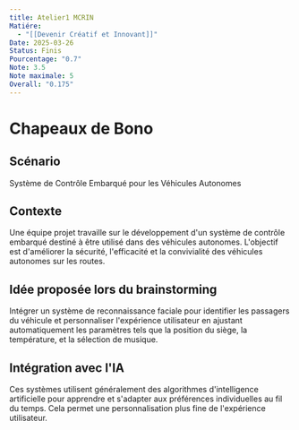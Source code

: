```yaml
---
title: Atelier1 MCRIN
Matiére:
  - "[[Devenir Créatif et Innovant]]"
Date: 2025-03-26
Status: Finis
Pourcentage: "0.7"
Note: 3.5
Note maximale: 5
Overall: "0.175"
---
```

# Chapeaux de Bono
  
## Scénario
Système de Contrôle Embarqué pour les Véhicules Autonomes
  
## Contexte
Une équipe projet travaille sur le développement d'un système de contrôle embarqué destiné à être utilisé dans des véhicules autonomes. L'objectif est d'améliorer la sécurité, l'efficacité et la convivialité des véhicules autonomes sur les routes.
  
## Idée proposée lors du brainstorming
Intégrer un système de reconnaissance faciale pour identifier les passagers du véhicule et personnaliser l'expérience utilisateur en ajustant automatiquement les paramètres tels que la position du siège, la température, et la sélection de musique.
  
## Intégration avec l'IA
Ces systèmes utilisent généralement des algorithmes d'intelligence artificielle pour apprendre et s'adapter aux préférences individuelles au fil du temps. Cela permet une personnalisation plus fine de l'expérience utilisateur.